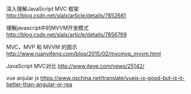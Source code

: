 深入理解JavaScript MVC 框架
http://blog.csdn.net/slalx/article/details/7852681

理解javascript中的MVVM开发模式
http://blog.csdn.net/slalx/article/details/7856769

MVC，MVP 和 MVVM 的图示
http://www.ruanyifeng.com/blog/2015/02/mvcmvp_mvvm.html

JavaScript MVC对比
http://www.iteye.com/news/25142/


vue anjular js
https://www.oschina.net/translate/vuejs-is-good-but-is-it-better-than-angular-or-rea
